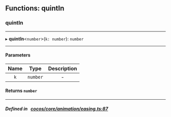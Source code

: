 ## Functions: quintIn

### quintIn


___
▸ **quintIn**<`number`\>(`k: number`): `number`
___


#### Parameters

| Name | Type | Description |
| :------: | :------: | :------: |
| `k` | `number` | - |


#### Returns `number` 
___


##### Defined in &nbsp;   [cocos/core/animation/easing.ts:87](https://github.com/cocos-creator/engine/blob/c7bf6b8a9/cocos/core/animation/easing.ts#L87)&nbsp;
